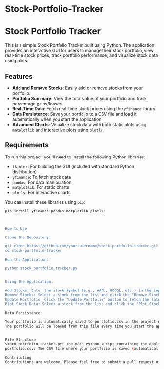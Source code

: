 # Stock-Portfolio-Tracker

# Stock Portfolio Tracker

This is a simple Stock Portfolio Tracker built using Python. The application provides an interactive GUI for users to manage their stock portfolio, view real-time stock prices, track portfolio performance, and visualize stock data using plots.

## Features

- **Add and Remove Stocks**: Easily add or remove stocks from your portfolio.
- **Portfolio Summary**: View the total value of your portfolio and track percentage gains/losses.
- **Real-Time Data**: Fetch real-time stock prices using the `yfinance` library.
- **Data Persistence**: Save your portfolio to a CSV file and load it automatically when you start the application.
- **Advanced Charts**: Visualize stock data with both static plots using `matplotlib` and interactive plots using `plotly`.

## Requirements

To run this project, you'll need to install the following Python libraries:

- `tkinter`: For building the GUI (included with standard Python distribution)
- `yfinance`: To fetch stock data
- `pandas`: For data manipulation
- `matplotlib`: For static charts
- `plotly`: For interactive charts

You can install these libraries using `pip`:

```bash
pip install yfinance pandas matplotlib plotly'



How to Use

Clone the Repository:

git clone https://github.com/your-username/stock-portfolio-tracker.git
cd stock-portfolio-tracker

Run the Application:

python stock_portfolio_tracker.py


Using the Application:

Add Stocks: Enter the stock symbol (e.g., AAPL, GOOGL, etc.) in the input field and click the "Add Stock" button.
Remove Stocks: Select a stock from the list and click the "Remove Stock" button.
Update Portfolio: Click the "Update Portfolio" button to fetch the latest prices and view the total portfolio value and percentage gain/loss.
Plot Stock Data: Select a stock from the list and click the "Plot Stock" button to visualize the stock's recent performance.

Data Persistence:

Your portfolio is automatically saved to portfolio.csv in the project directory.
The portfolio will be loaded from this file every time you start the application.


File Structure
stock_portfolio_tracker.py: The main Python script containing the application code.
portfolio.csv: The CSV file where your portfolio is saved (automatically created).

Contributing
Contributions are welcome! Please feel free to submit a pull request or open an issue.


